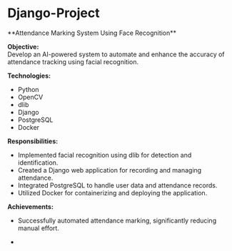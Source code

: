 # Django-Project
<p>**Attendance Marking System Using Face Recognition**

**Objective:**  
Develop an AI-powered system to automate and enhance the accuracy of attendance tracking using facial recognition.

**Technologies:**  
- Python  
- OpenCV  
- dlib  
- Django  
- PostgreSQL  
- Docker

**Responsibilities:**  
- Implemented facial recognition using dlib for detection and identification.  
- Created a Django web application for recording and managing attendance.  
- Integrated PostgreSQL to handle user data and attendance records.  
- Utilized Docker for containerizing and deploying the application.

**Achievements:** 
- Successfully automated attendance marking, significantly reducing manual effort.
- </p>
